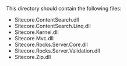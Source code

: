 This directory should contain the following files:

* Sitecore.ContentSearch.dll
* Sitecore.ContentSearch.Linq.dll
* Sitecore.Kernel.dll
* Sitecore.Mvc.dll
* Sitecore.Rocks.Server.Core.dll
* Sitecore.Rocks.Server.Validation.dll
* Sitecore.Zip.dll

